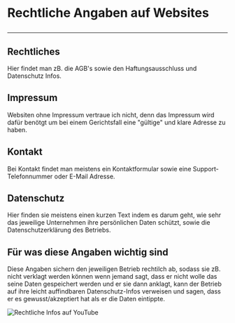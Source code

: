 <h1>Rechtliche Angaben auf Websites</h>

---
<h2>Rechtliches</h2>

Hier findet man zB. die AGB's sowie den Haftungsausschluss und Datenschutz Infos.


<h2>Impressum</h2>
Websiten ohne Impressum vertraue ich nicht, denn das Impressum wird dafür benötgt um bei einem Gerichtsfall eine "gültige" und klare Adresse zu haben.


<h2>Kontakt</h2>

Bei Kontakt findet man meistens ein Kontaktformular sowie eine Support-Telefonnummer oder E-Mail Adresse.

<h2>Datenschutz</h2>

Hier finden sie meistens einen kurzen Text indem es darum geht, wie sehr das jeweilige Unternehmen ihre persönlichen Daten schützt, sowie die Datenschutzerklärung des Betriebs.

<h2>Für was diese Angaben wichtig sind </h2>
Diese Angaben sichern den jeweiligen Betrieb rechtilch ab, sodass sie zB. nicht verklagt werden können wenn jemand sagt, dass er nicht wolle das seine Daten gespeichert werden und er sie dann anklagt, kann der Betrieb auf ihre leicht auffindbaren Datenschutz-Infos verweisen und sagen, dass er es gewusst/akzeptiert hat als er die Daten eintippte.

![Rechtliche Infos auf YouTube](./images/Rechtiche-infos-YT.PNG)